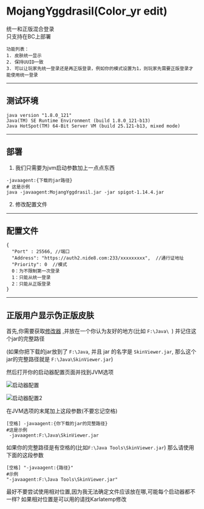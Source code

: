 # MojangYggdrasil(Color_yr edit)
统一和正版混合登录  
只支持在BC上部署
```
功能列表：
1. 皮肤统一显示
2. 保持UUID一致
3. 可以让玩家先统一登录还是再正版登录，例如你的模式设置为1，则玩家先需要正版登录才能使用统一登录
```
---
## 测试环境
```
java version "1.8.0_121"
Java(TM) SE Runtime Environment (build 1.8.0_121-b13)
Java HotSpot(TM) 64-Bit Server VM (build 25.121-b13, mixed mode)
```
---
## 部署
1. 我们只需要为jvm启动参数加上一点点东西
```
-javaagent:{下载的jar路径}
# 这是示例
java -javaagent:MojangYggdrasil.jar -jar spigot-1.14.4.jar
```
2. 修改配置文件
---
## 配置文件  
```
{
  "Port" : 25566, //端口
  "Address": "https://auth2.nide8.com:233/xxxxxxxxx",  //通行证地址
  "Priority": 0  //模式
  0：为不限制第一次登录
  1：只能从统一登录
  2：只能从正版登录
}
```
---
## 正版用户显示伪正版皮肤
首先,你需要获取[修改器](https://github.com/Karlatemp/YggdrasilMojangProxy/blob/master/out/artifacts/SkinViewer_jar/SkinViewer.jar)
,并放在一个你认为友好的地方(比如 `F:\Java\ `) 并记住这个jar的完整路径

(如果你把下载的jar放到了 `F:\Java`, 并且 jar 的名字是 `SkinViewer.jar`, 那么这个jar的完整路径就是 `F:\Java\SkinViewer.jar`)

然后打开你的启动器配置页面并找到JVM选项

![启动器配置](https://github.com/Karlatemp/YggdrasilMojangProxy/blob/master/imgs/0.png?raw=true)

![启动器配置2](https://github.com/Karlatemp/YggdrasilMojangProxy/blob/master/imgs/1.png?raw=true)

在JVM选项的末尾加上这段参数(不要忘记空格)
```
[空格] -javaagent:{你下载的jar的完整路径}
#这是示例
 -javaagent:F:\Java\SkinViewer.jar
```
如果你的完整路径是有空格的(比如`F:\Java Tools\SkinViewer.jar`)
那么请使用下面的这段参数
```
[空格] "-javaagent:{路径}"
#示例
"-javaagent:F:\Java Tools\SkinViewer.jar"
```

最好不要尝试使用相对位置,因为我无法确定文件应该放在哪,可能每个启动器都不一样?
如果相对位置是可以用的请找Karlatemp修改
